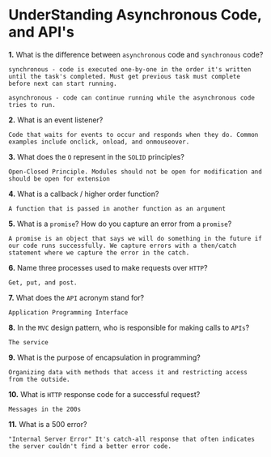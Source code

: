 # UnderStanding Asynchronous Code, and API's

**1.** What is the difference between `asynchronous` code and `synchronous` code?
<!-- enter you answer in the space below -->
```
synchronous - code is executed one-by-one in the order it's written until the task's completed. Must get previous task must complete before next can start running.

asynchronous - code can continue running while the asynchronous code tries to run.

```
**2.** What is an event listener?
<!-- enter you answer in the space below -->
```
Code that waits for events to occur and responds when they do. Common examples include onclick, onload, and onmouseover.
```
**3.** What does the `O` represent in the `SOLID` principles?
<!-- enter you answer in the space below -->
```
Open-Closed Principle. Modules should not be open for modification and should be open for extension
```
**4.** What is a callback / higher order function?
<!-- enter you answer in the space below -->
```
A function that is passed in another function as an argument
```
**5.** What is a `promise`? How do you capture an error from a `promise`?
<!-- enter you answer in the space below -->
```
A promise is an object that says we will do something in the future if our code runs successfully. We capture errors with a then/catch statement where we capture the error in the catch. 
```
**6.** Name three processes used to make requests over `HTTP`?
<!-- enter you answer in the space below -->
```
Get, put, and post.
```
**7.** What does the `API` acronym stand for?
<!-- enter you answer in the space below -->
```
Application Programming Interface
```
**8.** In the `MVC` design pattern, who is responsible for making calls to `APIs`?
<!-- enter you answer in the space below -->
```
The service
```
**9.** What is the purpose of encapsulation in programming?
<!-- enter you answer in the space below -->
```
Organizing data with methods that access it and restricting access from the outside. 
```
**10.** What is `HTTP` response code for a successful request?
<!-- enter you answer in the space below -->
```
Messages in the 200s
```
**11.** What is a 500 error?
<!-- enter you answer in the space below -->
```
"Internal Server Error" It's catch-all response that often indicates the server couldn't find a better error code.
```